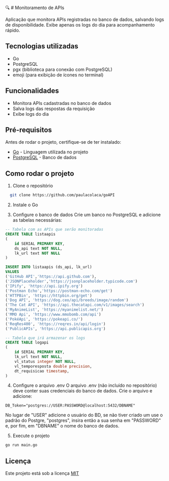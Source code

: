 
🔍 # Monitoramento de APIs

Aplicação que monitora APIs registradas no banco de dados, salvando logs de disponibilidade. Exibe apenas os logs do dia para acompanhamento rápido.


## Tecnologias utilizadas

* Go
* PostgreSQL
* pgx (biblioteca para conexão com PostgreSQL)
* emoji (para exibição de ícones no terminal)


## Funcionalidades

- Monitora APIs cadastradas no banco de dados
- Salva logs das respostas da requisição
- Exibe logs do dia


## Pré-requisitos

Antes de rodar o projeto, certifique-se de ter instalado:

* [Go](https://go.dev/dl/) - Linguagem utilizada no projeto
* [PostgreSQL](https://www.postgresql.org/download/) - Banco de dados 

## Como rodar o projeto

1. Clone o repositório

```bash
  git clone https://github.com/paulacolaca/goAPI
```
2. Instale o Go

3. Configure o banco de dados
Crie um banco no PostgreSQL e adicione as tabelas necessárias:

```sql
-- Tabela com as APIs que serão monitoradas
CREATE TABLE listaapis
(
    id SERIAL PRIMARY KEY,
    ds_api text NOT NULL,
    lk_url text NOT NULL   
)

INSERT INTO listaapis (ds_api, lk_url)
VALUES
('GitHub API','https://api.github.com'),
('JSONPlaceholder','https://jsonplaceholder.typicode.com')
('IPify', 'https://api.ipify.org')
('Postman Echo','https://postman-echo.com/get')
('HTTPBin', 'https://httpbin.org/get')
('Dog API', 'https://dog.ceo/api/breeds/image/random')
('The Cat API', 'https://api.thecatapi.com/v1/images/search')
('MyAnimeList', 'https://myanimelist.net/')
('MMO Api', 'https://www.mmobomb.com/api')
('PokéApi', 'https://pokeapi.co/')
('ReqRes400', 'https://reqres.in/api/login')
('PublicAPIs', 'https://api.publicapis.org')

-- Tabela que irá armazenar os logs
CREATE TABLE logapi
(
    id SERIAL PRIMARY KEY,
    lk_url text NOT NULL,
    vl_status integer NOT NULL,
    vl_temporesposta double precision,
    dt_requisicao timestamp,    
)
```
4. Configure o arquivo .env
O arquivo .env (não incluído no repositório) deve conter suas credenciais do banco de dados. Crie o arquivo e adicione:

```env
DB_Token="postgres://USER:PASSWORD@localhost:5432/DBNAME"
```
No lugar de "USER" adicione o usuário do BD, se não tiver criado um use o padrão do Postgre, "postgres", insira então a sua senha em "PASSWORD" e, por fim, em "DBNAME" o nome do banco de dados.

5. Execute o projeto
```bash
go run main.go
```

## Licença

Este projeto está sob a licença [MIT](https://choosealicense.com/licenses/mit/)


